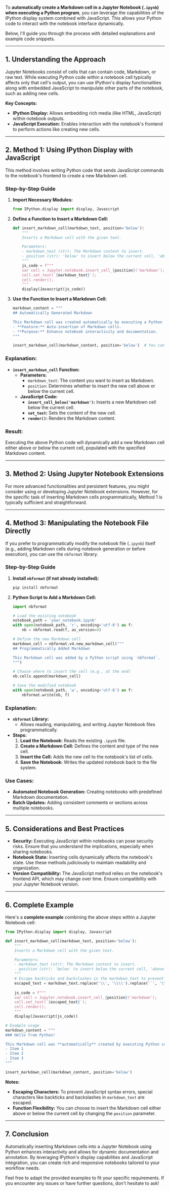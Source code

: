 To **automatically create a Markdown cell in a Jupyter Notebook (`.ipynb`) when executing a Python program**, you can leverage the capabilities of the IPython display system combined with JavaScript. This allows your Python code to interact with the notebook interface dynamically.

Below, I'll guide you through the process with detailed explanations and example code snippets.

---

## **1. Understanding the Approach**

Jupyter Notebooks consist of cells that can contain code, Markdown, or raw text. While executing Python code within a notebook cell typically affects only that cell's output, you can use IPython's display functionalities along with embedded JavaScript to manipulate other parts of the notebook, such as adding new cells.

**Key Concepts:**

- **IPython Display:** Allows embedding rich media (like HTML, JavaScript) within notebook outputs.
- **JavaScript Execution:** Enables interaction with the notebook's frontend to perform actions like creating new cells.

---

## **2. Method 1: Using IPython Display with JavaScript**

This method involves writing Python code that sends JavaScript commands to the notebook's frontend to create a new Markdown cell.

### **Step-by-Step Guide**

1. **Import Necessary Modules:**

   ```python
   from IPython.display import display, Javascript
   ```

2. **Define a Function to Insert a Markdown Cell:**

   ```python
   def insert_markdown_cell(markdown_text, position='below'):
       """
       Inserts a Markdown cell with the given text.

       Parameters:
       - markdown_text (str): The Markdown content to insert.
       - position (str): 'below' to insert below the current cell, 'above' to insert above.
       """
       js_code = f"""
       var cell = Jupyter.notebook.insert_cell_{position}('markdown');
       cell.set_text(`{markdown_text}`);
       cell.render();
       """
       display(Javascript(js_code))
   ```

3. **Use the Function to Insert a Markdown Cell:**

   ```python
   markdown_content = """
   ## Automatically Generated Markdown

   This Markdown cell was created automatically by executing a Python program.
   - **Feature:** Auto-insertion of Markdown cells.
   - **Purpose:** Enhance notebook interactivity and documentation.
   """

   insert_markdown_cell(markdown_content, position='below')  # You can choose 'above' or 'below'
   ```

### **Explanation:**

- **`insert_markdown_cell` Function:**
  - **Parameters:**
    - `markdown_text`: The content you want to insert as Markdown.
    - `position`: Determines whether to insert the new cell above or below the current cell.
  - **JavaScript Code:**
    - **`insert_cell_below('markdown')`:** Inserts a new Markdown cell below the current cell.
    - **`set_text`:** Sets the content of the new cell.
    - **`render()`:** Renders the Markdown content.

### **Result:**

Executing the above Python code will dynamically add a new Markdown cell either above or below the current cell, populated with the specified Markdown content.

---

## **3. Method 2: Using Jupyter Notebook Extensions**

For more advanced functionalities and persistent features, you might consider using or developing Jupyter Notebook extensions. However, for the specific task of inserting Markdown cells programmatically, Method 1 is typically sufficient and straightforward.

---

## **4. Method 3: Manipulating the Notebook File Directly**

If you prefer to programmatically modify the notebook file (`.ipynb`) itself (e.g., adding Markdown cells during notebook generation or before execution), you can use the `nbformat` library.

### **Step-by-Step Guide**

1. **Install `nbformat` (if not already installed):**

   ```bash
   pip install nbformat
   ```

2. **Python Script to Add a Markdown Cell:**

   ```python
   import nbformat

   # Load the existing notebook
   notebook_path = 'your_notebook.ipynb'
   with open(notebook_path, 'r', encoding='utf-8') as f:
       nb = nbformat.read(f, as_version=4)

   # Define the new Markdown cell
   markdown_cell = nbformat.v4.new_markdown_cell("""
   ## Programmatically Added Markdown

   This Markdown cell was added by a Python script using `nbformat`.
   """)

   # Choose where to insert the cell (e.g., at the end)
   nb.cells.append(markdown_cell)

   # Save the modified notebook
   with open(notebook_path, 'w', encoding='utf-8') as f:
       nbformat.write(nb, f)
   ```

### **Explanation:**

- **`nbformat` Library:**
  - Allows reading, manipulating, and writing Jupyter Notebook files programmatically.
- **Steps:**
  1. **Load the Notebook:** Reads the existing `.ipynb` file.
  2. **Create a Markdown Cell:** Defines the content and type of the new cell.
  3. **Insert the Cell:** Adds the new cell to the notebook's list of cells.
  4. **Save the Notebook:** Writes the updated notebook back to the file system.

### **Use Cases:**

- **Automated Notebook Generation:** Creating notebooks with predefined Markdown documentation.
- **Batch Updates:** Adding consistent comments or sections across multiple notebooks.

---

## **5. Considerations and Best Practices**

- **Security:** Executing JavaScript within notebooks can pose security risks. Ensure that you understand the implications, especially when sharing notebooks.
- **Notebook State:** Inserting cells dynamically affects the notebook's state. Use these methods judiciously to maintain readability and organization.
- **Version Compatibility:** The JavaScript method relies on the notebook's frontend API, which may change over time. Ensure compatibility with your Jupyter Notebook version.

---

## **6. Complete Example**

Here's a **complete example** combining the above steps within a Jupyter Notebook cell:

```python
from IPython.display import display, Javascript

def insert_markdown_cell(markdown_text, position='below'):
    """
    Inserts a Markdown cell with the given text.

    Parameters:
    - markdown_text (str): The Markdown content to insert.
    - position (str): 'below' to insert below the current cell, 'above' to insert above.
    """
    # Escape backticks and backslashes in the markdown_text to prevent JavaScript errors
    escaped_text = markdown_text.replace('\\', '\\\\').replace('`', '\\`')
    
    js_code = f"""
    var cell = Jupyter.notebook.insert_cell_{position}('markdown');
    cell.set_text(`{escaped_text}`);
    cell.render();
    """
    display(Javascript(js_code))

# Example usage
markdown_content = """
### Hello from Python!

This Markdown cell was **automatically** created by executing Python code.
- Item 1
- Item 2
- Item 3
"""

insert_markdown_cell(markdown_content, position='below')
```

**Notes:**

- **Escaping Characters:** To prevent JavaScript syntax errors, special characters like backticks and backslashes in `markdown_text` are escaped.
- **Function Flexibility:** You can choose to insert the Markdown cell either above or below the current cell by changing the `position` parameter.

---

## **7. Conclusion**

Automatically inserting Markdown cells into a Jupyter Notebook using Python enhances interactivity and allows for dynamic documentation and annotation. By leveraging IPython's display capabilities and JavaScript integration, you can create rich and responsive notebooks tailored to your workflow needs.

Feel free to adapt the provided examples to fit your specific requirements. If you encounter any issues or have further questions, don't hesitate to ask!
